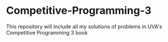 # Competitive-Programming-3
This repository will include all my solutions of problems in UVA's Competitive Programming 3 book
